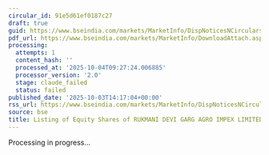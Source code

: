 ```yaml
---
circular_id: 91e5d61ef0187c27
draft: true
guid: https://www.bseindia.com/markets/MarketInfo/DispNoticesNCirculars.aspx?Noticeid={8945B10A-C63F-486C-BC34-529579CD1DAD}&noticeno=20251003-53&dt=10/03/2025&icount=53&totcount=73&flag=0
pdf_url: https://www.bseindia.com/markets/MarketInfo/DownloadAttach.aspx?id=20251003-53&attachedId=2248236d-3241-47eb-a5d5-a7a545bf4652
processing:
  attempts: 1
  content_hash: ''
  processed_at: '2025-10-04T09:27:24.006885'
  processor_version: '2.0'
  stage: claude_failed
  status: failed
published_date: '2025-10-03T14:17:04+00:00'
rss_url: https://www.bseindia.com/markets/MarketInfo/DispNoticesNCirculars.aspx?Noticeid={8945B10A-C63F-486C-BC34-529579CD1DAD}&noticeno=20251003-53&dt=10/03/2025&icount=53&totcount=73&flag=0
source: bse
title: Listing of Equity Shares of RUKMANI DEVI GARG AGRO IMPEX LIMITED
---
```


Processing in progress...